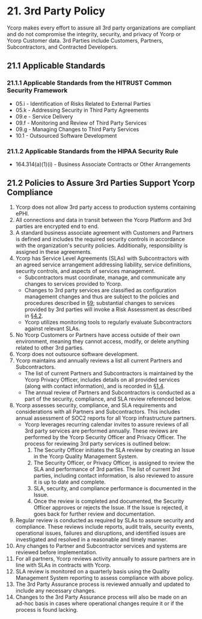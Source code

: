 # 21. 3rd Party Policy

Ycorp makes every effort to assure all 3rd party organizations are compliant and do not compromise the integrity, security, and privacy of Ycorp or Ycorp Customer data. 3rd Parties include Customers, Partners, Subcontractors, and Contracted Developers.

## 21.1 Applicable Standards

### 21.1.1 Applicable Standards from the HITRUST Common Security Framework

*  05.i - Identification of Risks Related to External Parties
*  05.k - Addressing Security in Third Party Agreements
*  09.e - Service Delivery
*  09.f - Monitoring and Review of Third Party Services
*  09.g - Managing Changes to Third Party Services
*  10.1 - Outsourced Software Development

### 21.1.2 Applicable Standards from the HIPAA Security Rule

* 164.314(a)(1)(i) - Business Associate Contracts or Other Arrangements

## 21.2 Policies to Assure 3rd Parties Support Ycorp Compliance

1. Ycorp does not allow 3rd party access to production systems containing ePHI.
2. All connections and data in transit between the Ycorp Platform and 3rd parties are encrypted end to end.
3. A standard business associate agreement with Customers and Partners is defined and includes the required security controls in accordance with the organization's security policies. Additionally, responsibility is assigned in these agreements.
4. Ycorp has Service Level Agreements (SLAs) with Subcontractors with an agreed service arrangement addressing liability, service definitions, security controls, and aspects of services management.
   * Subcontractors must coordinate, manage, and communicate any changes to services provided to Ycorp.
   * Changes to 3rd party services are classified as configuration management changes and thus are subject to the policies and procedures described in [§9](#9.-configuration-management-policy); substantial changes to services provided by 3rd parties will invoke a Risk Assessment as described in [§4.2](#4.2-risk-management-policies).
   * Ycorp utilizes monitoring tools to regularly evaluate Subcontractors against relevant SLAs.
5. No Ycorp Customers or Partners have access outside of their own environment, meaning they cannot access, modify, or delete anything related to other 3rd parties.
6. Ycorp does not outsource software development.
7. Ycorp maintains and annually reviews a list all current Partners and Subcontractors.
   * The list of current Partners and Subcontractors is maintained by the Ycorp Privacy Officer, includes details on all provided services (along with contact information), and is recorded in [§1.4](#1.4-Ycorp-organizational-concepts).
   * The annual review of Partners and Subcontractors is conducted as a part of the security, compliance, and SLA review referenced below.
8. Ycorp assesses security, compliance, and SLA requirements and considerations with all Partners and Subcontractors. This includes annual assessment of SOC2 reports for all Ycorp infrastructure partners.
   * Ycorp leverages recurring calendar invites to assure reviews of all 3rd party services are performed annually. These reviews are performed by the Ycorp Security Officer and Privacy Officer. The process for reviewing 3rd party services is outlined below:
     1. The Security Officer initiates the SLA review by creating an Issue in the Ycorp Quality Management System.
     2. The Security Officer, or Privacy Officer, is assigned to review the SLA and performance of 3rd parties. The list of current 3rd parties, including contact information, is also reviewed to assure it is up to date and complete.
     3. SLA, security, and compliance performance is documented in the Issue.
     4. Once the review is completed and documented, the Security Officer approves or rejects the Issue. If the Issue is rejected, it goes back for further review and documentation.
9. Regular review is conducted as required by SLAs to assure security and compliance. These reviews include reports, audit trails, security events, operational issues, failures and disruptions, and identified issues are investigated and resolved in a reasonable and timely manner.
10. Any changes to Partner and Subcontractor services and systems are reviewed before implementation.
11. For all partners, Ycorp reviews activity annually to assure partners are in line with SLAs in contracts with Ycorp.
12. SLA review is monitored on a quarterly basis using the Quality Management System reporting to assess compliance with above policy.
13. The 3rd Party Assurance process is reviewed annually and updated to include any necessary changes.
14. Changes to the 3rd Party Assurance process will also be made on an ad-hoc basis in cases where operational changes require it or if the process is found lacking.
